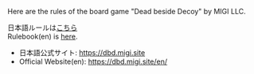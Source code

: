 Here are the rules of the board game "Dead beside Decoy" by MIGI LLC.

日本語ルールは[こちら](https://github.com/migi1982/ac-rules/blob/master/ja/ac_rule_ja.md)  
Rulebook(en) is [here](https://github.com/migi1982/ac-rules/blob/master/en/ac_rule_en.md).

- 日本語公式サイト: https://dbd.migi.site
- Official Website(en): https://dbd.migi.site/en/
